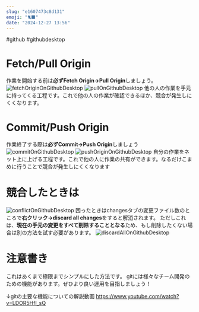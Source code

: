 ```yaml
---
slug: "e1607473c8d131"
emoji: "🐈‍⬛"
date: "2024-12-27 13:56"
---
```


#github #githubdesktop

# Fetch/Pull Origin
作業を開始する前は**必ずFetch Origin→Pull Origin**しましょう。
![fetchOriginOnGithubDesktop](https://storage.googleapis.com/zenn-user-upload/59eace64412a-20241227.png)
![pullOnGithubDesktop](https://storage.googleapis.com/zenn-user-upload/e45548c2ed1f-20241227.png)
他の人の作業を手元に持ってくる工程です。これで他の人の作業が確認できるほか、競合が発生しにくくなります。
# Commit/Push Origin
作業終了する際は**必ずCommit→Push Origin**しましょう
![commitOnGithubDesktop](https://storage.googleapis.com/zenn-user-upload/cb92e78f0145-20241227.png)
![pushOriginOnGithubDesktop](https://storage.googleapis.com/zenn-user-upload/f1528bbb7095-20241227.png)
自分の作業をネット上に上げる工程です。これで他の人に作業の共有ができます。なるだけこまめに行うことで競合が発生しにくくなります
# 競合したときは
![conflictOnGithubDesktop](https://storage.googleapis.com/zenn-user-upload/d8b856b339e9-20241227.png)
困ったときはchangesタブの変更ファイル数のところで**右クリック→discard all changes**をすると解消されます。
ただしこれは、**現在の手元の変更をすべて削除することとなる**ため、もし削除したくない場合は別の方法を試す必要があります。
![discardAllOnGithubDesktop](https://storage.googleapis.com/zenn-user-upload/8eb4ac635c57-20241227.png)
# 注意書き
これはあくまで極限までシンプルにした方法です。
gitには様々なチーム開発のための機能があります。ぜひより良い運用を目指しましょう！

↓gitの主要な機能についての解説動画
https://www.youtube.com/watch?v=LDOR5HfI_sQ